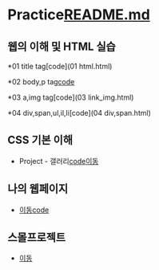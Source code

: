 # Practice[README.md](https://github.com/eunwookim/Practice/files/7102903/README.md)
## 웹의 이해 및 HTML 실습

  *01 title tag[code](01 html.html)
  
  *02 body,p tag[code](02_html_body.html)
  
  *03 a,img tag[code](03 link_img.html)
  
  *04 div,span,ul,il,li[code](04 div,span.html)
## CSS 기본 이해
   * Project - 갤러리[code](https://github.com/eunwookim/Practice/blob/main/css_practice/img_gallery.html)[이동](https://eunwookim.github.io/Practice/css_practice/img_gallery.html)
## 나의 웹페이지
   * [이동](https://eunwookim.github.io/Practice/css_practice/my_homepage.html)[code](https://github.com/eunwookim/Practice/blob/main/css_practice/my_homepage.html)
## 스몰프로젝트
   * [이동](https://eunwookim.github.io/Practice/web_html/0914_small_project.py)


